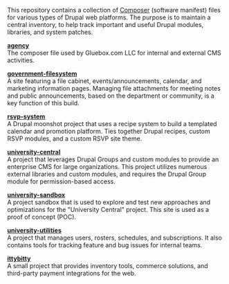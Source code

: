This repository contains a collection of [Composer](https://getcomposer.org/doc/00-intro.md) (software manifest) files for various types of Drupal web platforms. The purpose is to maintain a central inventory, to help track important and useful Drupal modules, libraries, and system patches.  

**[agency](https://github.com/Gluebox-com-LLC/gluebox-agency/tree/main/sites/agency)**  
The composer file used by Gluebox.com LLC for internal and external CMS activities.  

**[government-filesystem](https://github.com/Gluebox-com-LLC/gluebox-agency/tree/main/sites/government-filesystem)**  
A site featuring a file cabinet, events/announcements, calendar, and marketing information pages. Managing file attachments for meeting notes and public announcements, based on the department or community, is a key function of this build.  

**[rsvp-system](https://github.com/Gluebox-com-LLC/gluebox-agency/tree/main/sites/rsvp-system)**  
A Drupal moonshot project that uses a recipe system to build a templated calendar and promotion platform. Ties together Drupal recipes, custom RSVP modules, and a custom RSVP site theme.  

**[university-central](https://github.com/Gluebox-com-LLC/gluebox-agency/tree/main/sites/university-central)**  
A project that leverages Drupal Groups and custom modules to provide an enterprise CMS for large organizations. This project utilizes numerous external libraries and custom modules, and requires the Drupal Group module for permission-based access.  

**[university-sandbox](https://github.com/Gluebox-com-LLC/gluebox-agency/tree/main/sites/university-sandbox)**  
A project sandbox that is used to explore and test new approaches and optimizations for the "University Central" project. This site is used as a proof of concept (POC).  

**[university-utilities](https://github.com/Gluebox-com-LLC/gluebox-agency/tree/main/sites/university-utilities)**  
A project that manages users, rosters, schedules, and subscriptions. It also contains tools for tracking feature and bug issues for internal teams.  

**[ittybitty](https://github.com/Gluebox-com-LLC/gluebox-agency/tree/main/sites/ittybitty)**  
A small project that provides inventory tools, commerce solutions, and third-party payment integrations for the web. 
